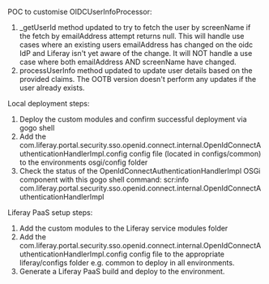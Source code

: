 POC to customise OIDCUserInfoProcessor:

1. _getUserId method updated to try to fetch the user by screenName if the fetch by emailAddress attempt returns null. This will handle use cases where an existing users emailAddress has changed on the oidc IdP and Liferay isn't yet aware of the change. It will NOT handle a use case where both emailAddress AND screenName have changed.
2. processUserInfo method updated to update user details based on the provided claims. The OOTB version doesn't perform any updates if the user already exists.

Local deployment steps:
1. Deploy the custom modules and confirm successful deployment via gogo shell
2. Add the com.liferay.portal.security.sso.openid.connect.internal.OpenIdConnectAuthenticationHandlerImpl.config config file (located in configs/common) to the environments osgi/config folder
3. Check the status of the OpenIdConnectAuthenticationHandlerImpl OSGi component with this gogo shell command: scr:info com.liferay.portal.security.sso.openid.connect.internal.OpenIdConnectAuthenticationHandlerImpl

Liferay PaaS setup steps:
1. Add the custom modules to the Liferay service modules folder
2. Add the com.liferay.portal.security.sso.openid.connect.internal.OpenIdConnectAuthenticationHandlerImpl.config config file to the appropriate liferay/configs folder e.g. common to deploy in all environments.
3. Generate a Liferay PaaS build and deploy to the environment.
